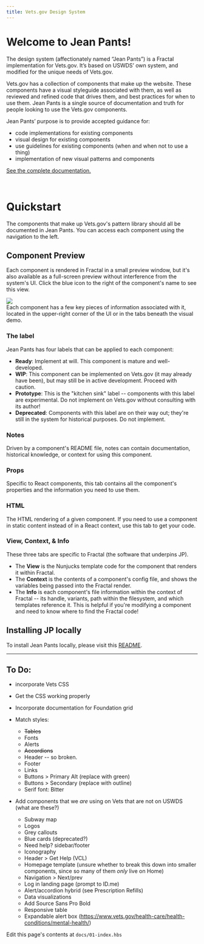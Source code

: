 ```yaml
---
title: Vets.gov Design System
---
```


# Welcome to Jean Pants!

The design system (affectionately named “Jean Pants”) is a Fractal implementation for Vets.gov. It’s based on USWDS’ own system, and modified for the unique needs of Vets.gov.

Vets.gov has a collection of components that make up the website. These components have a visual styleguide associated with them, as well as reviewed and refined code that drives them, and best practices for when to use them. Jean Pants is a single source of documentation and truth for people looking to use the Vets.gov components.

Jean Pants’ purpose is to provide accepted guidance for:

- code implementations for existing components
- visual design for existing components
- use guidelines for existing components (when and when not to use a thing)
- implementation of new visual patterns and components

[See the complete documentation.](/docs/design-system-docs-v3)

<br>

# Quickstart

The components that make up Vets.gov's pattern library should all be documented in Jean Pants. You can access each component using the navigation to the left.

## Component Preview

Each component is rendered in Fractal in a small preview window, but it's also available as a full-screen preview without interference from the system's UI. Click the blue icon to the right of the component's name to see this view.

<img src="img/docs/preview-icon.png"/>

<br>
Each component has a few key pieces of information associated with it, located in the upper-right corner of the UI or in the tabs beneath the visual demo.

### The label

Jean Pants has four labels that can be applied to each component:

- **Ready**: Implement at will. This component is mature and well-developed.
- **WIP**: This component can be implemented on Vets.gov (it may already have been), but may still be in active development. Proceed with caution.
- **Prototype**: This is the "kitchen sink" label -- components with this label are experimental. Do not implement on Vets.gov without consulting with its author!
- **Deprecated**: Components with this label are on their way out; they're still in the system for historical purposes. Do not implement.

### Notes

Driven by a component's README file, notes can contain documentation, historical knowledge, or context for using this component.

### Props

Specific to React components, this tab contains all the component's properties and the information you need to use them.

### HTML

The HTML rendering of a given component. If you need to use a component in static content instead of in a React context, use this tab to get your code.

### View, Context, & Info

These three tabs are specific to Fractal (the software that underpins JP).

- The **View** is the Nunjucks template code for the component that renders it within Fractal.
- The **Context** is the contents of a component's config file, and shows the variables being passed into the Fractal render.
- The **Info** is each component's file information within the context of Fractal -- its handle, variants, path within the filesystem, and which templates reference it. This is helpful if you're modifying a component and need to know where to find the Fractal code!

## Installing JP locally

To install Jean Pants locally, please visit this [README](https://github.com/department-of-veterans-affairs/design-system/blob/master/README.md).

---

## To Do:

- incorporate Vets CSS
- Get the CSS working properly
- Incorporate documentation for Foundation grid
- Match styles:
  - ~~Tables~~
  - Fonts
  - Alerts
  - ~~Accordions~~
  - Header -- so broken.
  - Footer
  - Links
  - Buttons > Primary Alt (replace with green)
  - Buttons > Secondary (replace with outline)
  - Serif font: Bitter


- Add components that we _are_ using on Vets that are not on USWDS (what are these?)
  - Subway map
  - Logos
  - Grey callouts
  - Blue cards (deprecated?)
  - Need help? sidebar/footer
  - Iconography
  - Header > Get Help (VCL)
  - Homepage template (unsure whether to break this down into smaller components, since so many of them _only_ live on Home)
  - Navigation > Next/prev
  - Log in landing page (prompt to ID.me)
  - Alert/accordion hybrid (see Prescription Refills)
  - Data visualizations
  - Add Source Sans Pro Bold
  - Responsive table
  - Expandable alert box (https://www.vets.gov/health-care/health-conditions/mental-health/)

Edit this page's contents at `docs/01-index.hbs`
